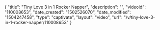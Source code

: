 {
    "title": "Tiny Love 3 in 1 Rocker Napper",
    "description": "",
    "videoid": "110008653",
    "date_created": "1502526070",
    "date_modified": "1504247458",
    "type": "captivate",
    "layout": "video",
    "url": "\/v\/tiny-love-3-in-1-rocker-napper\/110008653"
}